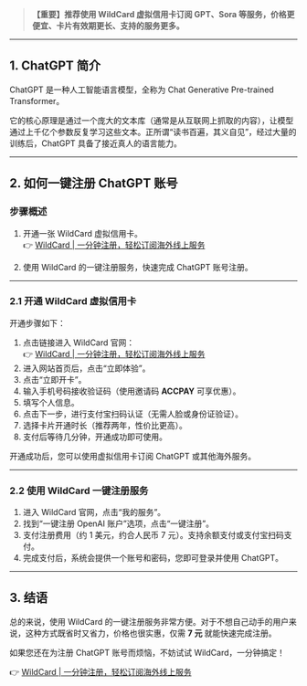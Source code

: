 > **【重要】推荐使用 WildCard 虚拟信用卡订阅 GPT、Sora 等服务，价格更便宜、卡片有效期更长、支持的服务更多。**

---

## 1. ChatGPT 简介

ChatGPT 是一种人工智能语言模型，全称为 Chat Generative Pre-trained Transformer。

它的核心原理是通过一个庞大的文本库（通常是从互联网上抓取的内容），让模型通过上千亿个参数反复学习这些文本。正所谓“读书百遍，其义自见”，经过大量的训练后，ChatGPT 具备了接近真人的语言能力。

---

## 2. 如何一键注册 ChatGPT 账号

### 步骤概述

1. 开通一张 WildCard 虚拟信用卡。  
   👉 [WildCard | 一分钟注册，轻松订阅海外线上服务](https://bit.ly/bewildcard)

2. 使用 WildCard 的一键注册服务，快速完成 ChatGPT 账号注册。

---

### 2.1 开通 WildCard 虚拟信用卡

开通步骤如下：

1. 点击链接进入 WildCard 官网：  
   👉 [WildCard | 一分钟注册，轻松订阅海外线上服务](https://bit.ly/bewildcard)
2. 进入网站首页后，点击“立即体验”。
3. 点击“立即开卡”。
4. 输入手机号码接收验证码（使用邀请码 **ACCPAY** 可享优惠）。
5. 填写个人信息。
6. 点击下一步，进行支付宝扫码认证（无需人脸或身份证验证）。
7. 选择卡片开通时长（推荐两年，性价比更高）。
8. 支付后等待几分钟，开通成功即可使用。

开通成功后，您可以使用虚拟信用卡订阅 ChatGPT 或其他海外服务。

---

### 2.2 使用 WildCard 一键注册服务

1. 进入 WildCard 官网，点击“我的服务”。
2. 找到“一键注册 OpenAI 账户”选项，点击“一键注册”。
3. 支付注册费用（约 1 美元，约合人民币 7 元）。支持余额支付或支付宝扫码支付。
4. 完成支付后，系统会提供一个账号和密码，您即可登录并使用 ChatGPT。

---

## 3. 结语

总的来说，使用 WildCard 的一键注册服务非常方便。对于不想自己动手的用户来说，这种方式既省时又省力，价格也很实惠，仅需 **7 元** 就能快速完成注册。

如果您还在为注册 ChatGPT 账号而烦恼，不妨试试 WildCard，一分钟搞定！

👉 [WildCard | 一分钟注册，轻松订阅海外线上服务](https://bit.ly/bewildcard)